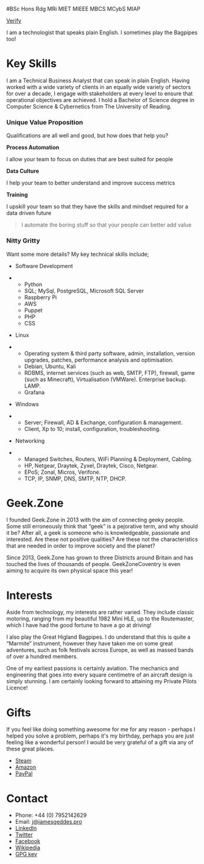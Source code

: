 #BSc Hons Rdg MRi MIET MIEEE MBCS MCybS MIAP

[Verify](https://www.credly.com/users/jamesgeddes/badges)

I am a technologist that speaks plain English. I sometimes play the Bagpipes too!

# Key Skills

I am a Technical Business Analyst that can speak in plain English. Having worked with a wide variety of clients in an equally wide variety of sectors for over a decade, I engage with stakeholders at every level to ensure that operational objectives are achieved. I hold a Bachelor of Science degree in Computer Science & Cybernetics from The University of Reading.

### Unique Value Proposition

Qualifications are all well and good, but how does that help you?

**Process Automation**

I allow your team to focus on duties that are best suited for people

**Data Culture**

I help your team to better understand and improve success metrics

**Training**

I upskill your team so that they have the skills and mindset required for a data driven future

> I automate the boring stuff
> so that your people
> can better add value

### Nitty Gritty

Want some more details? My key technical skills include;

- Software Development

- - Python
  - SQL; MySql, PostgreSQL, Microsoft SQL Server
  - Raspberry Pi
  - AWS
  - Puppet
  - PHP
  - CSS

- Linux

- - Operating system & third party software, admin, installation, version upgrades, patches, performance analysis and optimisation.
  - Debian, Ubuntu, Kali
  - RDBMS, internet services (such as web, SMTP, FTP), firewall, game (such as Minecraft), Virtualisation (VMWare). Enterprise backup. LAMP.
  - Grafana

- Windows

- - Server; Firewall, AD & Exchange, configuration & management.
  - Client, Xp to 10; install, configuration, troubleshooting.

- Networking

- - Managed Switches, Routers, WiFi Planning & Deployment, Cabling.
  - HP, Netgear, Draytek, Zyxel, Draytek, Cisco, Netgear.
  - EPoS; Zonal, Micros, Verifone.
  - TCP, IP, SNMP, DNS, SMTP, NTP, DHCP.

# Geek.Zone

I founded Geek.Zone in 2013 with the aim of connecting geeky people. Some still erroneously think that “geek” is a pejorative term, and why should it be? After all, a geek is someone who is knowledgeable, passionate and interested. Are these not positive qualities? Are these not the characteristics that are needed in order to improve society and the planet?

Since 2013, Geek.Zone has grown to three Districts around Britain and has touched the lives of thousands of people. GeekZoneCoventry is even aiming to acquire its own physical space this year!

# Interests

Aside from technology, my interests are rather varied. They include classic motoring, ranging from my beautiful 1982 Mini HLE, up to the Routemaster, which I have had the good fortune to have a go at driving!

I also play the Great Higland Bagpipes. I do understand that this is quite a “Marmite” instrument, however they have taken me on some great adventures, such as folk festivals across Europe, as well as massed bands of over a hundred members.

One of my earliest passions is certainly aviation. The mechanics and engineering that goes into every square centimetre of an aircraft design is simply stunning. I am certainly looking forward to attaining my Private Pilots Licence!

# Gifts

If you feel like doing something awesome for me for any reason - perhaps I helped you solve a problem, perhaps it's my birthday, perhaps you are just feeling like a wonderful person! I would be very grateful of a gift via any of these great places.

- [Steam](https://store.steampowered.com/wishlist/id/jamesgeddes#sort=reviewscore)
- [Amazon](https://www.amazon.co.uk/hz/wishlist/ls/WS5TGJQ9K8BS?ref_=wl_share)
- [PayPal](https://www.paypal.me/jamesgeddes)

# Contact

- Phone: +44 (0) 7952142629
- Email: j@jamesgeddes.pro
- [LinkedIn](https://www.linkedin.com/in/jamesgeddes/)
- [Twitter](https://twitter.com/JamesGeddes)
- [Facebook](https://facebook.com/JamesGeddes)
- [Wikipedia](https://en.wikipedia.org/wiki/User:JamesGeddes)
- [GPG key](http://jamesgeddes.pro/gpg/jamesgeddes.txt)
